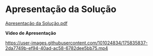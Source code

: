# Apresentação da Solução

[Apresentação da Solução.pdf](https://github.com/ICEI-PUC-Minas-PMV-ADS/pmv-ads-2022-1-e1-proj-web-t2-tomate/files/8987675/Apresentacao.da.Solucao.pdf)


**Vídeo de Apresentação**

https://user-images.githubusercontent.com/101024834/175835837-2da7749b-ef94-40ad-ac58-6782dee5bb75.mp4

